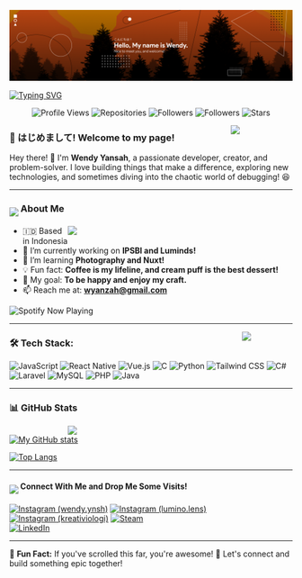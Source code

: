 [![MasterHead](https://github.com/LunarPandora/LunarPandora/blob/main/header.png)](https://github.com/LunarPandora/github-readme-stats)

[![Typing SVG](https://readme-typing-svg.herokuapp.com?font=Roboto+Slab&weight=600&size=40&letterSpacing=0.025em&duration=4000&pause=5000&color=F76C06&center=true&repeat=false&width=1000&height=60&lines=%22With+great+power%2C+came+great+responsibility.%22)](https://git.io/typing-svg)

<div align="center">
  
![Profile Views](https://komarev.com/ghpvc/?username=LunarPandora)
![Repositories](https://img.shields.io/badge/Repos-46-blue)
![Followers](https://img.shields.io/badge/Followers-17-brightgreen)
![Followers](https://img.shields.io/badge/Following-20-skyblue)
![Stars](https://img.shields.io/badge/Stars-113-yellow)

</div>

<img align="right" src="https://media.giphy.com/media/TOSI9IqgQzzrDecyCD/giphy.gif?cid=790b76117mbvs90b7dblaspd15cdhy3io3qzkukqafu719hk&ep=v1_stickers_search&rid=giphy.gif&ct=s" width="110">

<h3>🌟 はじめまして! Welcome to my page!</h3>

Hey there! 👋 I'm **Wendy Yansah**, a passionate developer, creator, and problem-solver. I love building things that make a difference, exploring new technologies, and sometimes diving into the chaotic world of debugging! 😆

---

<h3>
  <img align="middle" src="https://media.giphy.com/media/UQ1EI1ML2ABQdbebup/giphy.gif?cid=790b76117iv3cngzxqoije86aurdy5xqor8lppwkzczoo7ry&ep=v1_stickers_search&rid=giphy.gif&ct=s" width="50"> About Me
</h3>


<img align="right" src="https://media.giphy.com/media/v1.Y2lkPTc5MGI3NjExZ3JpYzhvbDZyZnBrdzFscGc1ZWtlb3p0aDdmeHB6bnljZXpjazhwYSZlcD12MV9zdGlja2Vyc19zZWFyY2gmY3Q9cw/QAfjBg6FDXnzBuqadA/giphy.gif" width="400">

- 🇮🇩 Based in Indonesia
- 🔭 I’m currently working on **IPSBI and Luminds!**
- 🌱 I’m learning **Photography and Nuxt!**
- 💡 Fun fact: **Coffee is my lifeline, and cream puff is the best dessert!**
- 🎯 My goal: **To be happy and enjoy my craft.**
- 📫 Reach me at: **wyanzah@gmail.com**


![Spotify Now Playing](https://spotify-recently-played-readme.vercel.app/api?user=t3zl1fw9qkw1xfcg4cf85eev7&unique=1&count=5)


---

<img align="right" src="https://media.giphy.com/media/v1.Y2lkPTc5MGI3NjExczIxZzY1ZHU5amFzbTRpYjA3MXk2NG4wbDNkMnM5aGZnbTZwemx4eCZlcD12MV9zdGlja2Vyc19zZWFyY2gmY3Q9cw/iR8kesYaszRjoTGBek/giphy.gif" width="90">
<h3>🛠 Tech Stack:</h3>

<p align="left">
  <img src="https://cdn.jsdelivr.net/gh/devicons/devicon/icons/javascript/javascript-original.svg" alt="JavaScript" width="40" height="40"/>
  <img src="https://cdn.jsdelivr.net/gh/devicons/devicon/icons/react/react-original.svg" alt="React Native" width="40" height="40"/>
  <img src="https://cdn.jsdelivr.net/gh/devicons/devicon/icons/vuejs/vuejs-original.svg" alt="Vue.js" width="40" height="40"/>
  <img src="https://cdn.jsdelivr.net/gh/devicons/devicon/icons/c/c-original.svg" alt="C" width="40" height="40"/>
  <img src="https://cdn.jsdelivr.net/gh/devicons/devicon/icons/python/python-original.svg" alt="Python" width="40" height="40"/>
  <img src="https://cdn.jsdelivr.net/gh/devicons/devicon/icons/tailwindcss/tailwindcss-original.svg" alt="Tailwind CSS" width="40" height="40"/>
  <img src="https://cdn.jsdelivr.net/gh/devicons/devicon/icons/csharp/csharp-original.svg" alt="C#" width="40" height="40"/>
  <img src="https://cdn.jsdelivr.net/gh/devicons/devicon/icons/laravel/laravel-original.svg" alt="Laravel" width="40" height="40"/>
  <img src="https://cdn.jsdelivr.net/gh/devicons/devicon/icons/mysql/mysql-original.svg" alt="MySQL" width="40" height="40"/>
  <img src="https://cdn.jsdelivr.net/gh/devicons/devicon/icons/php/php-original.svg" alt="PHP" width="40" height="40"/>
  <img src="https://cdn.jsdelivr.net/gh/devicons/devicon/icons/java/java-original.svg" alt="Java" width="40" height="40"/>
</p>


---
<h3>📊 GitHub Stats</h3>

<img align="right" src="https://media.giphy.com/media/1MTwXZ4XH4hm5c5cj9/giphy.gif?cid=ecf05e4784s2jnpzi7jnf7z0k5v9mgg4orklclsg7iol9zk1&ep=v1_stickers_search&rid=giphy.gif&ct=s" width="400">

[![My GitHub stats](https://github-readme-stats.vercel.app/api?username=LunarPandora&theme=radical&show_icons=true)](https://github.com/LunarPandora/github-readme-stats)

[![Top Langs](https://github-readme-stats.vercel.app/api/top-langs/?username=LunarPandora&theme=radical)](https://github.com/LunarPandora/github-readme-stats)

---

<h4>
  <img align="middle" src="https://media.giphy.com/media/Fx8fRGgRTCePwvSHsy/giphy.gif?cid=790b7611xeabobu7rm9b27yhk6d3ldvcqnf4qbhpjjta2tf9&ep=v1_stickers_search&rid=giphy.gif&ct=s" width="40"> Connect With Me and Drop Me Some Visits!
</h4>

[![Instagram (wendy.ynsh)](https://img.shields.io/badge/wendy.ynsh-E4405F?logo=instagram&logoColor=white&style=for-the-badge)](https://instagram.com/wendy.ynsh)
[![Instagram (lumino.lens)](https://img.shields.io/badge/lumino.lens-E4405F?logo=instagram&logoColor=white&style=for-the-badge)](https://instagram.com/lumino.lens)
[![Instagram (kreativiologi)](https://img.shields.io/badge/kreativiologi-E4405F?logo=instagram&logoColor=white&style=for-the-badge)](https://instagram.com/kreativiologi)
[![Steam](https://img.shields.io/badge/Steam-171A21?logo=steam&logoColor=white&style=for-the-badge)](https://steamcommunity.com/profiles/76561199075626631)  
[![LinkedIn](https://img.shields.io/badge/LinkedIn-0077B5?logo=linkedin&logoColor=white&style=for-the-badge)](www.linkedin.com/in/wendy-yansah-610539191)


---
👀 **Fun Fact:** If you've scrolled this far, you're awesome! 🚀 Let's connect and build something epic together!
